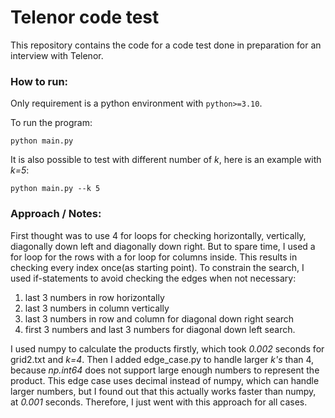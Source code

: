 # Telenor code test

This repository contains the code for a code test done in preparation for an interview with Telenor.

### How to run:

Only requirement is a python environment with ```python>=3.10```.

To run the program:

```
python main.py
```

It is also possible to test with different number of *k*, here is an example with *k=5*:

```
python main.py --k 5
```


### Approach / Notes:

First thought was to use 4 for loops for checking horizontally, vertically, diagonally down left and diagonally down right. 
But to spare time, I used a for loop for the rows with a for loop for columns inside. This results in checking every index once(as starting point). To constrain the search, I used if-statements to avoid checking the edges when not necessary: 

1. last 3 numbers in row horizontally
2. last 3 numbers in column vertically
3. last 3 numbers in row and column for diagonal down right search
4. first 3 numbers and last 3 numbers for diagonal down left search.

I used numpy to calculate the products firstly, which took *0.002* seconds for grid2.txt and *k=4*. Then I added edge_case.py to handle larger *k's* than 4, because *np.int64* does not support large enough numbers to represent the product. This edge case uses decimal instead of numpy, which can handle larger numbers, but I found out that this actually works faster than numpy, at *0.001* seconds. Therefore, I just went with this approach for all cases.